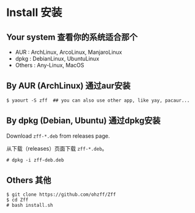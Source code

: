 # Install 安装

## Your system 查看你的系统适合那个

- AUR : ArchLinux, ArcoLinux, ManjaroLinux
- dpkg : DebianLinux, UbuntuLinux
- Others : Any-Linux, MacOS

## By AUR (ArchLinux) 通过aur安装

```
$ yaourt -S zff  ## you can also use other app, like yay, pacaur...
```

## By dpkg (Debian, Ubuntu) 通过dpkg安装

Download `zff-*.deb` from releases page.

从下载（releases）页面下载 `zff-*.deb`。

```
# dpkg -i zff-deb.deb
```

## Others 其他

```
$ git clone https://github.com/ohzff/Zff
$ cd Zff
# bash install.sh
```
